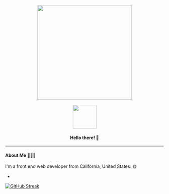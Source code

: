 <div width="400" align="center">
  <img src="https://joelcodes.co/img/GithubIcon.png" width="300" height="auto"/><br><br>
  <a href="https://www.linkedin.com/in/joel-wiesner/" target="_blank">
    <img src="https://joelcodes.co/img/LI-Logo.png" width="75" height="auto" />
  </a>
  <h4>Hello there! 👋</h4> 
</div>
<hr>

<h4>About Me 🧔🏻‍♂️</h4>
I'm a front end web developer from California, United States. 🌞
<ul>
  <li></li>
</ul>

<a href="https://git.io/streak-stats"><img src="https://github-readme-streak-stats.herokuapp.com?user=JoelCreate&theme=onedark-duo&hide_border=true&mode=weekly&card_width=475" alt="GitHub Streak" /></a>
<!--
**JoelCreate/JoelCreate** is a ✨ _special_ ✨ repository because its `README.md` (this file) appears on your GitHub profile.

Here are some ideas to get you started:

- 🔭 I’m currently working on ...
- 🌱 I’m currently learning ...
- 👯 I’m looking to collaborate on ...
- 🤔 I’m looking for help with ...
- 💬 Ask me about ...
- 📫 How to reach me: ...
- 😄 Pronouns: ...
- ⚡ Fun fact: ...
-->
